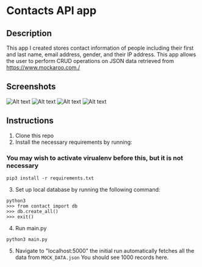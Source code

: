 # Contacts API app

## Description
This app I created stores contact information of people including their first and last name, email address, gender, and their IP address.
This app allows the user to perform CRUD operations on JSON data retrieved from https://www.mockaroo.com./

## Screenshots

![Alt text](https://i.postimg.cc/jSfWZC90/Contacts-overview.png "Contact Overview")
![Alt text](https://i.postimg.cc/rF3015fN/Edit-Contacts.png "Edit Contact")
![Alt text](https://i.postimg.cc/gdpygd0Y/Add-Contacts.png "Add Contact")
![Alt text](https://i.postimg.cc/SNJYYgfK/Delete-contacts.png "Delete Contact")


## Instructions
1. Clone this repo
2. Install the necessary requirements by running:
### You may wish to activate virualenv before this, but it is not necessary
```
pip3 install -r requirements.txt
```
3. Set up local database by running the following command:
```
python3
>>> from contact import db
>>> db.create_all()
>>> exit()
```
4. Run main.py 

```
python3 main.py
```
5. Navigate to "localhost:5000" the initial run automatically fetches all the data from `MOCK_DATA.json`
You should see 1000 records here.
